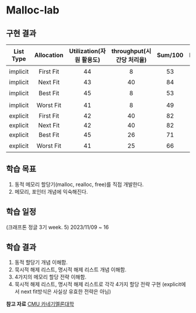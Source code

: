 # Malloc-lab

## 구현 결과
|List Type|Allocation|Utilization(자원 활용도)|throughput(시간당 처리율)|Sum/100|Rank|
|:--:|:--:|:--:|:--:|:--:|:--:|
|implicit|First Fit|44|8|53|6️⃣|
|implicit|Next Fit|43|40|84|🥇|
|implicit|Best Fit|45|8|53|5️⃣|
|implicit|Worst Fit|41|8|49|7️⃣|
|explicit|First Fit|42|40|82|🥈|
|explicit|Next Fit|42|40|82|🥈|
|explicit|Best Fit|45|26|71|🥉|
|explicit|Worst Fit|41|25|66|4️⃣|

## 학습 목표
1. 동적 메모리 할당기(malloc, realloc, free)를 직접 개발한다.
2. 메모리, 포인터 개념에 익숙해진다.
   
## 학습 일정
(크래프톤 정글 3기 week. 5) 2023/11/09 ~ 16

## 학습 결과
1. 동적 할당기 개념 이해함.
2. 묵시적 해제 리스트, 명시적 해제 리스트 개념 이해함.
3. 4가지의 메모리 할당 전략 이해함.
4. 묵시적 해제 리스트, 명시적 해제 리스트로 각각 4가지 할당 전략 구현
   (explicit에서 next fit방식은 사실상 유효한 전략은 아님)

**참고 자료**
[CMU 카네기멜론대학](http://csapp.cs.cmu.edu/3e/malloclab.pdf)
